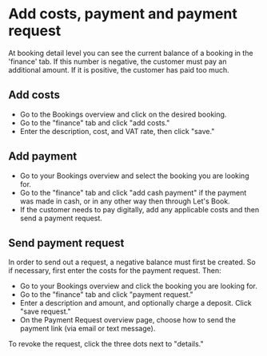 # Add costs, payment and payment request


At booking detail level you can see the current balance of a booking in the 'finance' tab. If this number is negative, the customer must pay an additional amount. If it is positive, the customer has paid too much.

## Add costs

- Go to the Bookings overview and click on the desired booking.
- Go to the "finance" tab and click "add costs."
- Enter the description, cost, and VAT rate, then click "save."

## Add payment

- Go to your Bookings overview and select the booking you are looking for.
- Go to the "finance" tab and click "add cash payment" if the payment was made in cash, or in any other way then through Let's Book.
- If the customer needs to pay digitally, add any applicable costs and then send a payment request.

## Send payment request

In order to send out a request, a negative balance must first be created. So if necessary, first enter the costs for the payment request. Then:

- Go to your Bookings overview and click the booking you are looking for.
- Go to the "finance" tab and click "payment request."
- Enter a description and amount, and optionally charge a deposit. Click "save request."
- On the Payment Request overview page, choose how to send the payment link (via email or text message).

To revoke the request, click the three dots next to "details."
